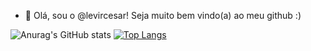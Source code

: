 - 👋 Olá, sou o  @levircesar! Seja muito bem vindo(a) ao meu github :)

<!---
levircesar/levircesar is a ✨ special ✨ repository because its `README.md` (this file) appears on your GitHub profile.
You can click the Preview link to take a look at your changes.
--->

![Anurag's GitHub stats](https://github-readme-stats.vercel.app/api?username=levircesar&hide=contribs,prs)
[![Top Langs](https://github-readme-stats.vercel.app/api/top-langs/?username=levircesar)](https://github.com/anuraghazra/github-readme-stats)
